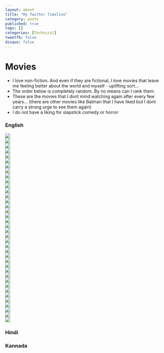 ```yaml
---
layout: about
title: "My Twitter Timeline"
category: posts
published: true
tags: []
categories: [Technical]
tweetfb: false
disqus: false
---
```


# Movies

* I love non-fiction. And even if they are fictional, I love movies that leave me feeling better about the world and myself - uplifting sort…
* The order below is completely random. By no means can I rank them.
* These are the movies that I dont mind watching again after every few years... (there are other movies like Batman that I have liked but I dont carry a strong urge to see them again)
* I do not have a liking for slapstick comedy or horror

### English

<div class="container">
    <div class="row movierow">
        <div class="col-md-2">
            <a class="movieimg" href="http://www.imdb.com/title/tt0416449/">
                <img class="movieimg" src="http://bharathwrites.in/images/films/300.jpg"/>
            </a>
        </div>
        <div class="col-md-2">
            <a class="movieimg" href="http://www.imdb.com/title/tt0268978/">
                <img class="movieimg" src="http://bharathwrites.in/images/films/a beautiful mind.jpg"/>
            </a>
        </div>
        <div class="col-md-2">
            <a class="movieimg" href="http://www.imdb.com/title/tt0074119/">
                <img class="movieimg" src="http://bharathwrites.in/images/films/all the presidents men.jpg"/>
            </a>
        </div>
        <div class="col-md-2">
            <a class="movieimg" href="http://www.imdb.com/title/tt0472043/">
                <img class="movieimg" src="http://bharathwrites.in/images/films/apocalypto.jpg"/>
            </a>
        </div>
        <div class="col-md-2">
            <a class="movieimg" href="http://www.imdb.com/title/tt1024648/">
                <img class="movieimg" src="http://bharathwrites.in/images/films/argo.jpg"/>
            </a>
        </div>
        <div class="col-md-2">
            <a class="movieimg" href="http://www.imdb.com/title/tt0450259/">
                <img class="movieimg" src="http://bharathwrites.in/images/films/blood diamond.jpg"/>
            </a>
        </div>
    </div>
    <div class="row movierow">
        <div class="col-md-2">
            <a class="movieimg" href="http://www.imdb.com/title/tt0315327/">
                <img class="movieimg" src="http://bharathwrites.in/images/films/bruce almighty.jpg"/>
            </a>
        </div>
        <div class="col-md-2">
            <a class="movieimg" href="http://www.imdb.com/title/tt0162222/">
                <img class="movieimg" src="http://bharathwrites.in/images/films/cast away.jpg"/>
            </a>
        </div>
        <div class="col-md-2">
            <a class="movieimg" href="http://www.imdb.com/title/tt0472062/">
                <img class="movieimg" src="http://bharathwrites.in/images/films/charlie wilsons war.jpg"/>
            </a>
        </div>
        <div class="col-md-2">
            <a class="movieimg" href="http://www.imdb.com/title/tt1034303/">
                <img class="movieimg" src="http://bharathwrites.in/images/films/defiance.jpg"/>
            </a>
        </div>
        <div class="col-md-2">
            <a class="movieimg" href="http://www.imdb.com/title/tt0870111/">
                <img class="movieimg" src="http://bharathwrites.in/images/films/frost nixon.jpg"/>
            </a>
        </div>
        <div class="col-md-2">
            <a class="movieimg" href="http://www.imdb.com/title/tt0083987/">
                <img class="movieimg" src="http://bharathwrites.in/images/films/gandhi.jpg"/>
            </a>
        </div>
    </div>
    <div class="row">
        <div class="col-md-2">
            <a class="movieimg" href="http://www.imdb.com/title/tt0172495/">
                <img class="movieimg" src="http://bharathwrites.in/images/films/gladiator.jpg"/>
            </a>
        </div>
        <div class="col-md-2">
            <a class="movieimg" href="http://www.imdb.com/title/tt0395169/">
                <img class="movieimg" src="http://bharathwrites.in/images/films/hotel rwanda.jpg"/>
            </a>
        </div>
        <div class="col-md-2">
            <a class="movieimg" href="http://www.imdb.com/title/tt1645089/">
                <img class="movieimg" src="http://bharathwrites.in/images/films/inside job.jpg"/>
            </a>
        </div>
        <div class="col-md-2">
            <a class="movieimg" href="http://www.imdb.com/title/tt1057500/">
                <img class="movieimg" src="http://bharathwrites.in/images/films/invictus.jpg"/>
            </a>
        </div>
        <div class="col-md-2">
            <a class="movieimg" href="http://www.imdb.com/title/tt0498380/">
                <img class="movieimg" src="http://bharathwrites.in/images/films/letters from iwo jima.jpg"/>
            </a>
        </div>
        <div class="col-md-2">
            <a class="movieimg" href="http://www.imdb.com/title/tt0443272/">
                <img class="movieimg" src="http://bharathwrites.in/images/films/lincoln.jpg"/>
            </a>
        </div>
    </div>
    <div class="row movierow">
        <div class="col-md-2">
            <a class="movieimg" href="http://www.imdb.com/title/tt1615147/">
                <img class="movieimg" src="http://bharathwrites.in/images/films/margin call.jpg"/>
            </a>
        </div>
        <div class="col-md-2">
            <a class="movieimg" href="http://www.imdb.com/title/tt1210166/">
                <img class="movieimg" src="http://bharathwrites.in/images/films/moneyball.jpg"/>
            </a>
        </div>
        <div class="col-md-2">
            <a class="movieimg" href="http://www.imdb.com/title/tt0408306/">
                <img class="movieimg" src="http://bharathwrites.in/images/films/munich.jpg"/>
            </a>
        </div>
        <div class="col-md-2">
            <a class="movieimg" href="http://www.imdb.com/title/tt0132477/">
                <img class="movieimg" src="http://bharathwrites.in/images/films/october sky.jpg"/>
            </a>
        </div>
        <div class="col-md-2">
            <a class="movieimg" href="http://www.imdb.com/title/tt0120815/">
                <img class="movieimg" src="http://bharathwrites.in/images/films/saving private ryan.jpg"/>
            </a>
        </div>
        <div class="col-md-2">
            <a class="movieimg" href="http://www.imdb.com/title/tt0108052/">
                <img class="movieimg" src="http://bharathwrites.in/images/films/schindlers list.jpg"/>
            </a>
        </div>
    </div>
    <div class="row movierow">
        <div class="col-md-2">
            <a class="movieimg" href="http://www.imdb.com/title/tt2125608/">
                <img class="movieimg" src="http://bharathwrites.in/images/films/searching for the sugarman.jpg"/>
            </a>
        </div>
        <div class="col-md-2">
            <a class="movieimg" href="http://www.imdb.com/title/tt0050212/">
                <img class="movieimg" src="http://bharathwrites.in/images/films/the bridge on the river kwai.jpg"/>
            </a>
        </div>
        <div class="col-md-2">
            <a class="movieimg" href="http://www.imdb.com/title/tt1504320/">
                <img class="movieimg" src="http://bharathwrites.in/images/films/the kings speech.jpg"/>
            </a>
        </div>
        <div class="col-md-2">
            <a class="movieimg" href="http://www.imdb.com/title/tt0455590/">
                <img class="movieimg" src="http://bharathwrites.in/images/films/the last king of scotland.jpg"/>
            </a>
        </div>
        <div class="col-md-2">
            <a class="movieimg" href="http://www.imdb.com/title/tt0454921/">
                <img class="movieimg" src="http://bharathwrites.in/images/films/the pursuit of happiness.jpg"/>
            </a>
        </div>
        <div class="col-md-2">
            <a class="movieimg" href="http://www.imdb.com/title/tt0111161/">
                <img class="movieimg" src="http://bharathwrites.in/images/films/the shawshank redemption.jpg"/>
            </a>
        </div>
    </div>
    <div class="row movierow">
        <div class="col-md-2">
            <a class="movieimg" href="http://www.imdb.com/title/tt0362227/">
                <img class="movieimg" src="http://bharathwrites.in/images/films/the terminal.jpg"/>
            </a>
        </div>
        <div class="col-md-2">
            <a class="movieimg" href="http://www.imdb.com/title/tt0120863/">
                <img class="movieimg" src="http://bharathwrites.in/images/films/the thin red line.jpg"/>
            </a>
        </div>
        <div class="col-md-2">
            <a class="movieimg" href="http://www.imdb.com/title/tt0412080/">
                <img class="movieimg" src="http://bharathwrites.in/images/films/the worlds fastest indian.jpg"/>
            </a>
        </div>
        <div class="col-md-2">
            <a class="movieimg" href="http://www.imdb.com/title/tt0146309/">
                <img class="movieimg" src="http://bharathwrites.in/images/films/thirteen days.jpg"/>
            </a>
        </div>
        <div class="col-md-2">
            <a class="movieimg" href="http://www.imdb.com/title/tt2083383/">
                <img class="movieimg" src="http://bharathwrites.in/images/films/trouble with the curve.jpg"/>
            </a>
        </div>
        <div class="col-md-2">
            <a class="movieimg" href="http://www.imdb.com/title/tt0985699/">
                <img class="movieimg" src="http://bharathwrites.in/images/films/valkyrie.jpg"/>
            </a>
        </div>
    </div>
    <div class="row movierow">
        <div class="col-md-2">
            <a class="movieimg" href="http://www.imdb.com/title/tt0094291/">
                <img class="movieimg" src="http://bharathwrites.in/images/films/wall street.jpg"/>
            </a>
        </div>
        <div class="col-md-2">
            <a class="movieimg" href="http://www.imdb.com/title/tt0393162/">
                <img class="movieimg" src="http://bharathwrites.in/images/films/coach carter.jpg"/>
            </a>
        </div>
    </div>
</div>


### Hindi


### Kannada


